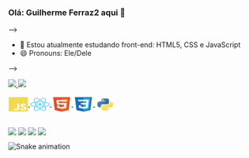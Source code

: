 ### Olá: Guilherme Ferraz2 aqui 👋

-->
- 🌱 Estou atualmente estudando front-end: HTML5, CSS e JavaScript
- 😄 Pronouns: Ele/Dele

-->

<div align="left">
  <a href="https://github.com/guilhermeferraz2">
  <img width="48%" src="https://github-readme-stats.vercel.app/api?username=guilhermeferraz2&show_icons=true&theme=midnight-purple&include_all_commits=true&count_private=true"/>
  <img width="48%" src="https://github-readme-stats.vercel.app/api/top-langs/?username=guilhermeferraz2&layout=compact&langs_count=7&theme=midnight-purple"/>
</div>

<div style="display: inline_block"><br>
  <img align="center" alt="Rafa-Js" height="30" width="40" src="https://raw.githubusercontent.com/devicons/devicon/master/icons/javascript/javascript-plain.svg">
  <img align="center" alt="Rafa-React" height="30" width="40" src="https://raw.githubusercontent.com/devicons/devicon/master/icons/react/react-original.svg">
  <img align="center" alt="Rafa-HTML" height="30" width="40" src="https://raw.githubusercontent.com/devicons/devicon/master/icons/html5/html5-original.svg">
  <img align="center" alt="Rafa-CSS" height="30" width="40" src="https://raw.githubusercontent.com/devicons/devicon/master/icons/css3/css3-original.svg">
  <img align="center" alt="Rafa-Python" height="30" width="40" src="https://raw.githubusercontent.com/devicons/devicon/master/icons/python/python-original.svg">
 </div>
 
 ##
 
 <div>
  <a href="https://www.youtube.com/channel/UCbcrc99-Sn7M4piWJMYqpSQ" target="_blank"><img align="center" img src="https://img.shields.io/badge/YouTube-FF0000?style=for-the-badge&logo=youtube&logoColor=white" target="_blank"></a>
  <a href="https://www.instagram.com/guiferraz__/" target="_blank"><img align="center" img src="https://img.shields.io/badge/-Instagram-%23E4405F?style=for-the-badge&logo=instagram&logoColor=white" target="_blank"></a>
  <a href = "mailto:guilhermemartinsxl@gmail.com"><img align="center" img src="https://img.shields.io/badge/-Gmail-%23333?style=for-the-badge&logo=gmail&logoColor=white" target="_blank"></a>
  <a href="https://www.linkedin.com/in/guilherme-ferraz-9715ab243/" target="_blank"><img align="center" img src="https://img.shields.io/badge/-LinkedIn-%230077B5?style=for-the-badge&logo=linkedin&logoColor=white" target="_blank"></a>
   

   ![Snake animation](https://github.com/guilhermeferraz2/guilhermeferraz2/blob/output/github-contribution-grid-snake.svg)
   
   
</div>
